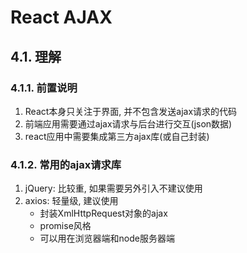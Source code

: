 # React AJAX

## 4.1. 理解
### 4.1.1. 前置说明
1. React本身只关注于界面, 并不包含发送ajax请求的代码
2. 前端应用需要通过ajax请求与后台进行交互(json数据)
3. react应用中需要集成第三方ajax库(或自己封装)


### 4.1.2. 常用的ajax请求库
1.	jQuery: 比较重, 如果需要另外引入不建议使用
2.	axios: 轻量级, 建议使用
    - 封装XmlHttpRequest对象的ajax
    - promise风格
    -	可以用在浏览器端和node服务器端
